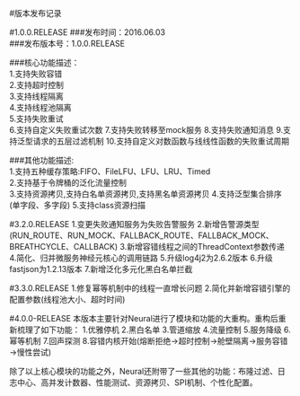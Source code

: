 #版本发布记录

#1.0.0.RELEASE
###发布时间：2016.06.03  
###发布版本号：1.0.0.RELEASE  

###核心功能描述：  
1.支持失败容错  
2.支持超时控制  
3.支持线程隔离  
4.支持线程池隔离  
5.支持失败重试  
6.支持自定义失败重试次数
7.支持失败转移至mock服务
8.支持失败通知消息
9.支持泛型请求的五层过滤机制
10.支持自定义对数函数与线线性函数的失败重试周期
 

###其他功能描述:  
1.支持五种缓存策略:FIFO、FileLFU、LFU、LRU、Timed  
2.支持基于令牌桶的泛化流量控制  
3.支持资源拷贝,支持白名单资源拷贝,支持黑名单资源拷贝
4.支持泛型集合排序(单字段、多字段)
5.支持class资源扫描

#3.2.0.RELEASE
1.变更失败通知服务为失败告警服务
2.新增告警源类型(RUN_ROUTE、RUN_MOCK、FALLBACK_ROUTE、FALLBACK_MOCK、BREATHCYCLE、CALLBACK)
3.新增容错线程之间的ThreadContext参数传递
4.简化、归并微服务神经元核心的调用链路
5.升级log4j2为2.6.2版本
6.升级fastjson为1.2.13版本
7.新增泛化多元化黑白名单拦截

#3.3.0.RELEASE
1.修复幂等机制中的线程一直增长问题
2.简化并新增容错引擎的配置参数(线程池大小、超时时间)

#4.0.0-RELEASE
本版本主要针对Neural进行了模块和功能的大重构。重构后重新梳理了如下功能：
1.优雅停机
2.黑白名单
3.管道缩放
4.流量控制
5.服务降级
6.幂等机制
7.回声探测
8.容错内核开始(熔断拒绝→超时控制→舱壁隔离→服务容错→慢性尝试)

除了以上核心模块的功能之外，Neural还附带了一些其他的功能：布隆过滤、日志中心、高并发计数器、性能测试、资源拷贝、SPI机制、个性化配置。


